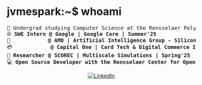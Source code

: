 # jvmespark:~$ whoami

<pre>
&#128214; Undergrad studying Computer Science at the Rensselaer Polytechnic Institute (RPI)
&#127760; <b>SWE Intern @ Google | Google Core | Summer'25</b>
&#128190; <b>           @ AMD | Artificial Intelligence Group - Silicon | Fall'24</b>  
&#128179; <b>           @ Capital One | Card Tech & Digital Commerce Innovation | Summer'24</b>  
&#x1F97C; <b>Researcher @ SCOREC | Multiscale Simulations | Spring'25</b>
&#128187; <b>Open Source Developer with the Rensselaer Center for Open Source (RCOS)</b>
</pre>

<p align="center">
	<a href="https://www.linkedin.com/in/jvmespark/"><img src="https://img.shields.io/badge/linkedin-%230077B5.svg?style=for-the-badge&logo=linkedin&logoColor=white" alt="LinkedIn"/></a>
	<!--<a href="https://jvmespark.github.io/"><img src="https://img.shields.io/badge/github-%23121011.svg?style=for-the-badge&logo=github&logoColor=white" alt="GitHub"/></a>!-->
     <!--<a href="https://www.youtube.com/@loomydev"><img src="https://img.shields.io/badge/YouTube-%23FF0000.svg?style=for-the-badge&logo=YouTube&logoColor=white" alt="YouTube"/></a>/-->
	<!--https://gist.github.com/oliveratgithub/0bf11a9aff0d6da7b46f1490f86a71eb/-->
